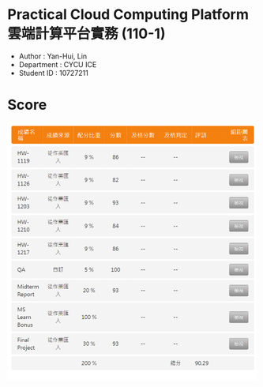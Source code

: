 #  Practical Cloud Computing Platform 雲端計算平台實務 (110-1)


+ Author : Yan-Hui, Lin
+ Department : CYCU ICE
+ Student ID : 10727211


# Score
 ![image](score.png)

